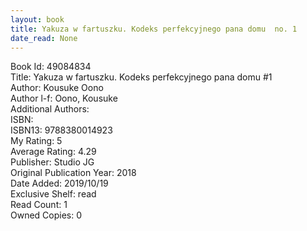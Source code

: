 ```yaml
---
layout: book
title: Yakuza w fartuszku. Kodeks perfekcyjnego pana domu  no. 1
date_read: None
---
```


Book Id: 49084834<br />
Title: Yakuza w fartuszku. Kodeks perfekcyjnego pana domu #1<br />
Author: Kousuke Oono<br />
Author l-f: Oono, Kousuke<br />
Additional Authors: <br />
ISBN: <br />
ISBN13: 9788380014923<br />
My Rating: 5<br />
Average Rating: 4.29<br />
Publisher: Studio JG<br />
Original Publication Year: 2018<br />
Date Added: 2019/10/19<br />
Exclusive Shelf: read<br />
Read Count: 1<br />
Owned Copies: 0<br />

